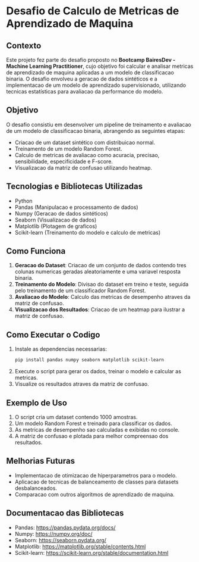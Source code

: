 # Desafio de Calculo de Metricas de Aprendizado de Maquina

## Contexto
Este projeto fez parte do desafio proposto no **Bootcamp BairesDev - Machine Learning Practitioner**, cujo objetivo foi calcular e analisar metricas de aprendizado de maquina aplicadas a um modelo de classificacao binaria. O desafio envolveu a geracao de dados sintéticos e a implementacao de um modelo de aprendizado supervisionado, utilizando tecnicas estatísticas para avaliacao da performance do modelo.

## Objetivo
O desafio consistiu em desenvolver um pipeline de treinamento e avaliacao de um modelo de classificacao binaria, abrangendo as seguintes etapas:
- Criacao de um dataset sintético com distribuicao normal.
- Treinamento de um modelo Random Forest.
- Calculo de metricas de avaliacao como acuracia, precisao, sensibilidade, especificidade e F-score.
- Visualizacao da matriz de confusao utilizando heatmap.

## Tecnologias e Bibliotecas Utilizadas
- Python
- Pandas (Manipulacao e processamento de dados)
- Numpy (Geracao de dados sintéticos)
- Seaborn (Visualizacao de dados)
- Matplotlib (Plotagem de graficos)
- Scikit-learn (Treinamento do modelo e calculo de metricas)

## Como Funciona
1. **Geracao do Dataset**: Criacao de um conjunto de dados contendo tres colunas numericas geradas aleatoriamente e uma variavel resposta binaria.
2. **Treinamento do Modelo**: Divisao do dataset em treino e teste, seguida pelo treinamento de um classificador Random Forest.
3. **Avaliacao do Modelo**: Calculo das metricas de desempenho atraves da matriz de confusao.
4. **Visualizacao dos Resultados**: Criacao de um heatmap para ilustrar a matriz de confusao.

## Como Executar o Codigo
1. Instale as dependencias necessarias:
   ```bash
   pip install pandas numpy seaborn matplotlib scikit-learn
   ```
2. Execute o script para gerar os dados, treinar o modelo e calcular as metricas.
3. Visualize os resultados atraves da matriz de confusao.

## Exemplo de Uso
1. O script cria um dataset contendo 1000 amostras.
2. Um modelo Random Forest e treinado para classificar os dados.
3. As metricas de desempenho sao calculadas e exibidas no console.
4. A matriz de confusao e plotada para melhor compreensao dos resultados.

## Melhorias Futuras
- Implementacao de otimizacao de hiperparametros para o modelo.
- Aplicacao de tecnicas de balanceamento de classes para datasets desbalanceados.
- Comparacao com outros algoritmos de aprendizado de maquina.

## Documentacao das Bibliotecas
- Pandas: https://pandas.pydata.org/docs/
- Numpy: https://numpy.org/doc/
- Seaborn: https://seaborn.pydata.org/
- Matplotlib: https://matplotlib.org/stable/contents.html
- Scikit-learn: https://scikit-learn.org/stable/documentation.html
